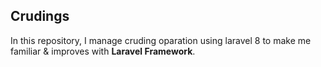## Crudings

In this repository, I manage cruding oparation using laravel 8 to make me familiar & improves with <strong>Laravel Framework</strong>.

